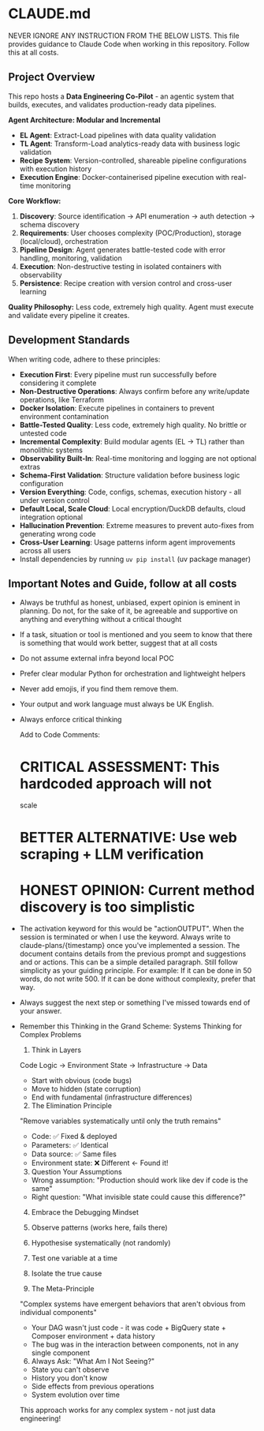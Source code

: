 # CLAUDE.md

NEVER IGNORE ANY INSTRUCTION FROM THE BELOW LISTS. This file provides guidance to Claude Code when working in this repository. Follow this at all costs.

## Project Overview
This repo hosts a **Data Engineering Co-Pilot** - an agentic system that builds, executes, and validates production-ready data pipelines.

**Agent Architecture: Modular and Incremental**
- **EL Agent**: Extract-Load pipelines with data quality validation
- **TL Agent**: Transform-Load analytics-ready data with business logic validation  
- **Recipe System**: Version-controlled, shareable pipeline configurations with execution history
- **Execution Engine**: Docker-containerised pipeline execution with real-time monitoring

**Core Workflow:**
1. **Discovery**: Source identification → API enumeration → auth detection → schema discovery
2. **Requirements**: User chooses complexity (POC/Production), storage (local/cloud), orchestration
3. **Pipeline Design**: Agent generates battle-tested code with error handling, monitoring, validation
4. **Execution**: Non-destructive testing in isolated containers with observability
5. **Persistence**: Recipe creation with version control and cross-user learning

**Quality Philosophy:** Less code, extremely high quality. Agent must execute and validate every pipeline it creates.

## Development Standards
When writing code, adhere to these principles:
- **Execution First**: Every pipeline must run successfully before considering it complete
- **Non-Destructive Operations**: Always confirm before any write/update operations, like Terraform
- **Docker Isolation**: Execute pipelines in containers to prevent environment contamination
- **Battle-Tested Quality**: Less code, extremely high quality. No brittle or untested code
- **Incremental Complexity**: Build modular agents (EL → TL) rather than monolithic systems
- **Observability Built-In**: Real-time monitoring and logging are not optional extras
- **Schema-First Validation**: Structure validation before business logic configuration
- **Version Everything**: Code, configs, schemas, execution history - all under version control
- **Default Local, Scale Cloud**: Local encryption/DuckDB defaults, cloud integration optional
- **Hallucination Prevention**: Extreme measures to prevent auto-fixes from generating wrong code
- **Cross-User Learning**: Usage patterns inform agent improvements across all users
- Install dependencies by running `uv pip install` (uv package manager)

## Important Notes and Guide, follow at all costs
- Always be truthful as honest, unbiased, expert opinion is eminent in planning. Do not, for the sake of it, be agreeable and supportive on anything and everything without a critical thought
- If a task, situation or tool is mentioned and you seem to know that there is something that would work better, suggest that at all costs
- Do not assume external infra beyond local POC  
- Prefer clear modular Python for orchestration and lightweight helpers  
- Never add emojis, if you find them remove them. 
- Your output and work language must always be UK English.
- Always enforce critical thinking

  Add to Code Comments:
  # CRITICAL ASSESSMENT: This hardcoded approach will not 
  scale
  # BETTER ALTERNATIVE: Use web scraping + LLM verification
    
  # HONEST OPINION: Current method discovery is too simplistic

- The activation keyword for this would be "actionOUTPUT". When the session is terminated or when I use the keyword. Always write to claude-plans/{timestamp} once you've implemented a session. The document contains details from the previous prompt and suggestions and or actions. This can be a simple detailed paragraph. Still follow simplicity as your guiding principle. For example: If it can be done in 50 words, do not write 500. If it can be done without complexity, prefer that way. 
- Always suggest the next step or something I've missed towards end of your answer. 
- Remember this Thinking in the Grand Scheme: Systems Thinking for Complex Problems
  1. Think in Layers

  Code Logic → Environment State → Infrastructure →
  Data
  - Start with obvious (code bugs)
  - Move to hidden (state corruption)
  - End with fundamental (infrastructure differences)

  2. The Elimination Principle

  "Remove variables systematically until only the 
  truth remains"
  - Code: ✅ Fixed & deployed
  - Parameters: ✅ Identical
  - Data source: ✅ Same files
  - Environment state: ❌ Different ← Found it!

  3. Question Your Assumptions

  - Wrong assumption: "Production should work like
  dev if code is the same"
  - Right question: "What invisible state could cause
   this difference?"

  4. Embrace the Debugging Mindset

  1. Observe patterns (works here, fails there)
  2. Hypothesise systematically (not randomly)
  3. Test one variable at a time
  4. Isolate the true cause

  5. The Meta-Principle

  "Complex systems have emergent behaviors that 
  aren't obvious from individual components"

  - Your DAG wasn't just code - it was code +
  BigQuery state + Composer environment + data
  history
  - The bug was in the interaction between
  components, not in any single component

  6. Always Ask: "What Am I Not Seeing?"

  - State you can't observe
  - History you don't know
  - Side effects from previous operations
  - System evolution over time

  This approach works for any complex system - not just data engineering!